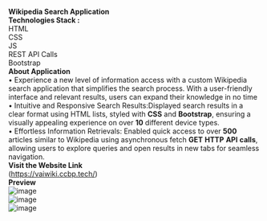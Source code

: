 **Wikipedia Search Application**<br/>
**Technologies Stack :** <br/>
HTML<br/>
CSS<br/>
JS<br/>
REST API Calls<br/>
Bootstrap<br/>
**About Application** <br/>
• Experience a new level of information access with a custom Wikipedia search application that simplifies the search
process. With a user-friendly interface and relevant results, users can expand their knowledge in no time<br/>
• Intuitive and Responsive Search Results:Displayed search results in a clear format using HTML lists, styled with
**CSS** and **Bootstrap**, ensuring a visually appealing experience on over **10** different device types.<br/>
• Effortless Information Retrievals: Enabled quick access to over **500** articles similar to Wikipedia using asynchronous
fetch **GET** **HTTP** **API** **calls**, allowing users to explore queries and open results in new tabs for seamless navigation.<br/>
**Visit the Website Link** <br/>
(https://vaiwiki.ccbp.tech/)<br/>
**Preview**<br/>
![image](https://github.com/user-attachments/assets/02d2a57f-686f-4152-b293-dddddf7a79d7)<br/>
![image](https://github.com/user-attachments/assets/70ec3120-a11e-4b14-8334-12d6781198ec)<br/>
![image](https://github.com/user-attachments/assets/4d11b5d3-8325-4125-97f2-daead5afff50)<br/>
